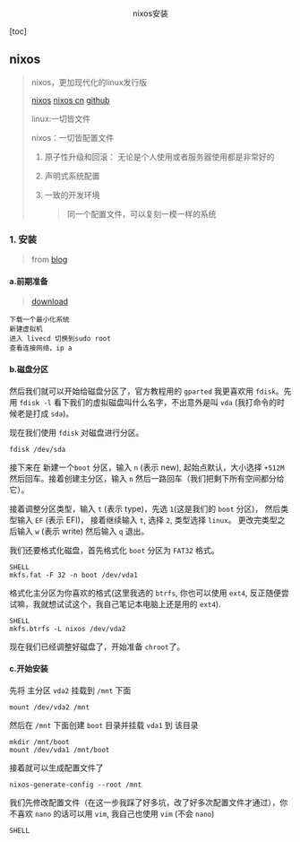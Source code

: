 <center>nixos安装</center>





[toc]







## nixos

> nixos，更加现代化的linux发行版 
>
> [nixos](https://nixos.org/)  [nixos cn](https://nixos-cn.org/)  [github](https://github.com/NixOS-CN)
>
> linux:一切皆文件
>
> nixos：一切皆配置文件
>
> 1. 原子性升级和回滚： 无论是个人使用或者服务器使用都是非常好的
>
> 2. 声明式系统配置
>
> 3. 一致的开发环境
>
>    > 同一个配置文件，可以复刻一模一样的系统







### 1. 安装

> from [blog](https://blog.askk.cc/2022/09/18/nixos-installation/index.html)



#### a.前期准备

> [download](https://nixos.org/download.html#nixos-iso)

```shell
下载一个最小化系统
新建虚拟机
进入 livecd 切换到sudo root 
查看连接网络，ip a
```

#### b.磁盘分区

然后我们就可以开始给磁盘分区了，官方教程用的 `gparted` 我更喜欢用 `fdisk`。先用 `fdisk -l` 看下我们的虚拟磁盘叫什么名字，不出意外是叫 `vda` (我打命令的时候老是打成 `sda`)。

现在我们使用 `fdisk` 对磁盘进行分区。

```shell
fdisk /dev/sda
```

接下来在 新建一个`boot` 分区，输入 `n` (表示 new), 起始点默认，大小选择 `+512M` 然后回车。接着创建主分区，输入 `n` 然后一路回车（我们把剩下所有空间都分给它）。

接着调整分区类型，输入 `t` (表示 type)，先选 `1`(这是我们的 `boot` 分区)， 然后类型输入 `EF` (表示 EFI)， 接着继续输入 `t`, 选择 `2`, 类型选择 `linux`。
更改完类型之后输入 `w` (表示 write) 然后输入 `q` 退出。

我们还要格式化磁盘，首先格式化 `boot` 分区为 `FAT32` 格式。

```
SHELL
mkfs.fat -F 32 -n boot /dev/vda1
```

格式化主分区为你喜欢的格式(这里我选的 `btrfs`, 你也可以使用 `ext4`, 反正随便尝试嘛，我就想试试这个，我自己笔记本电脑上还是用的 `ext4`).

```
SHELL
mkfs.btrfs -L nixos /dev/vda2
```

现在我们已经调整好磁盘了，开始准备 `chroot`了。



#### c.开始安装

先将 主分区 `vda2` 挂载到 `/mnt` 下面

```shell
mount /dev/vda2 /mnt
```

然后在 `/mnt` 下面创建 `boot` 目录并挂载 `vda1` 到 该目录

```shell
mkdir /mnt/boot
mount /dev/vda1 /mnt/boot
```

接着就可以生成配置文件了

```shell
nixos-generate-config --root /mnt
```

我们先修改配置文件（在这一步我踩了好多坑，改了好多次配置文件才通过），你不喜欢 `nano` 的话可以用 `vim`, 我自己也使用 `vim` (不会 `nano`)

```
SHELL
```









